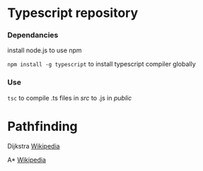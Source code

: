# Typescript repository

### Dependancies

install node.js to use npm

``npm install -g typescript`` to install typescript compiler globally

### Use

``tsc`` to compile .ts files in *src* to .js in *public*

# Pathfinding

Dijkstra [Wikipedia](https://en.wikipedia.org/wiki/Dijkstra%27s_algorithm)

A* [Wikipedia](https://en.wikipedia.org/wiki/A*_search_algorithm)
